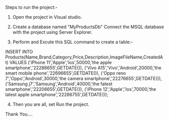 Steps to run the project:-


1. Open the project in Visual studio.


2. Create a database named "MyProductsDb" Connect the MSQL database with the project using Server Explorer.


3. Perform and Excute this SQL command to create a table:-

INSERT INTO Products(Name,Brand,Category,Price,Description,ImageFileName,CreatedAt)
VALUES
('iPhone 11','Apple','Ios',50000,'the apple smartphone','22286655',GETDATE()),
('Vivo A15','Vivo','Android',20000,'the smart mobile phone','22696655',GETDATE()),
('Oppo reno 7','Oppo','Android',30000,'the camera smartphone','22276655',GETDATE()),
('Samsung j7','Samsung','Android',40000,'the fatest smartphone','22206655',GETDATE()),
('iPhone 12','Apple','Ios',70000,'the latest apple smartphone','22286755',GETDATE());



4. Then you are all, set Run the project.


Thank You....
